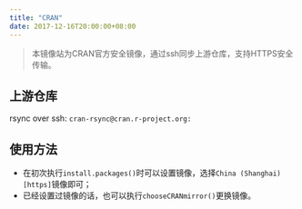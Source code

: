 ```yaml
---
title: "CRAN"
date: 2017-12-16T20:00:00+08:00
---
```


> 本镜像站为CRAN官方安全镜像，通过ssh同步上游仓库，支持HTTPS安全传输。

## 上游仓库

rsync over ssh: `cran-rsync@cran.r-project.org:`

## 使用方法

- 在初次执行`install.packages()`时可以设置镜像，选择`China (Shanghai) [https]`镜像即可；
- 已经设置过镜像的话，也可以执行`chooseCRANmirror()`更换镜像。
